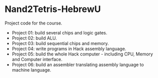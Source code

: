# Nand2Tetris-HebrewU
Project code for the course.

* Project 01: build several chips and logic gates.
* Project 02: build ALU.
* Project 03: build sequential chips and memory.
* Project 04: write programs in Hack assembly language.
* Project 05: build the whole Hack computer - including CPU, Memory and Computer interface.
* Project 06: build an assembler translating assembly language to machine language.
